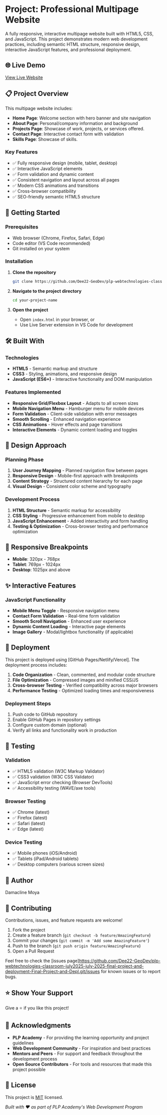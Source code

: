 # Project: Professional Multipage Website

A fully responsive, interactive multipage website built with HTML5, CSS, and JavaScript. This project demonstrates modern web development practices, including semantic HTML structure, responsive design, interactive JavaScript features, and professional deployment.

## 🌐 Live Demo
[View Live Website](https://profound-kheer-835e54.netlify.app)

## 📋 Project Overview

This multipage website includes:
- **Home Page**: Welcome section with hero banner and site navigation
- **About Page**: Personal/company information and background
- **Projects Page**: Showcase of work, projects, or services offered.
- **Contact Page**: Interactive contact form with validation
- **Skills Page**: Showcase of skills.

### Key Features
- ✅ Fully responsive design (mobile, tablet, desktop)
- ✅ Interactive JavaScript elements
- ✅ Form validation and dynamic content
- ✅ Consistent navigation and layout across all pages
- ✅ Modern CSS animations and transitions
- ✅ Cross-browser compatibility
- ✅ SEO-friendly semantic HTML5 structure

## 🚀 Getting Started

### Prerequisites
- Web browser (Chrome, Firefox, Safari, Edge)
- Code editor (VS Code recommended)
- Git installed on your system

### Installation

1. **Clone the repository**
   ```bash
   git clone https://github.com/Dee22-GeoDev/plp-webtechnologies-classroom-july2025-july-2025-final-project-and-deployment-Final-Project-and-Depl.git
   ```

2. **Navigate to the project directory**
   ```bash
   cd your-project-name
   ```

3. **Open the project**
   - Open `index.html` in your browser, or
   - Use Live Server extension in VS Code for development

## 🛠️ Built With

### Technologies
- **HTML5** - Semantic markup and structure
- **CSS3** - Styling, animations, and responsive design
- **JavaScript (ES6+)** - Interactive functionality and DOM manipulation

### Features Implemented
- **Responsive Grid/Flexbox Layout** - Adapts to all screen sizes
- **Mobile Navigation Menu** - Hamburger menu for mobile devices
- **Form Validation** - Client-side validation with error messages
- **Smooth Scrolling** - Enhanced navigation experience
- **CSS Animations** - Hover effects and page transitions
- **Interactive Elements** - Dynamic content loading and toggles

## 🎨 Design Approach

### Planning Phase
1. **User Journey Mapping** - Planned navigation flow between pages
2. **Responsive Design** - Mobile-first approach with breakpoints
3. **Content Strategy** - Structured content hierarchy for each page
4. **Visual Design** - Consistent color scheme and typography

### Development Process
1. **HTML Structure** - Semantic markup for accessibility
2. **CSS Styling** - Progressive enhancement from mobile to desktop
3. **JavaScript Enhancement** - Added interactivity and form handling
4. **Testing & Optimization** - Cross-browser testing and performance optimization

## 📱 Responsive Breakpoints
- **Mobile**: 320px - 768px
- **Tablet**: 769px - 1024px
- **Desktop**: 1025px and above

## ✨ Interactive Features

### JavaScript Functionality
- **Mobile Menu Toggle** - Responsive navigation menu
- **Contact Form Validation** - Real-time form validation
- **Smooth Scroll Navigation** - Enhanced user experience
- **Dynamic Content Loading** - Interactive page elements
- **Image Gallery** - Modal/lightbox functionality (if applicable)

## 🚀 Deployment

This project is deployed using [GitHub Pages/Netlify/Vercel]. The deployment process includes:

1. **Code Organization** - Clean, commented, and modular code structure
2. **File Optimization** - Compressed images and minified CSS/JS
3. **Cross-browser Testing** - Verified compatibility across major browsers
4. **Performance Testing** - Optimized loading times and responsiveness

### Deployment Steps
1. Push code to GitHub repository
2. Enable GitHub Pages in repository settings
3. Configure custom domain (optional)
4. Verify all links and functionality work in production

## 🧪 Testing

### Validation
- ✅ HTML5 validation (W3C Markup Validator)
- ✅ CSS3 validation (W3C CSS Validator)
- ✅ JavaScript error checking (Browser DevTools)
- ✅ Accessibility testing (WAVE/axe tools)

### Browser Testing
- ✅ Chrome (latest)
- ✅ Firefox (latest)
- ✅ Safari (latest)
- ✅ Edge (latest)

### Device Testing
- ✅ Mobile phones (iOS/Android)
- ✅ Tablets (iPad/Android tablets)
- ✅ Desktop computers (various screen sizes)

## 👤 Author

Damacline Moya

## 🤝 Contributing

Contributions, issues, and feature requests are welcome!

1. Fork the project
2. Create a feature branch (`git checkout -b feature/AmazingFeature`)
3. Commit your changes (`git commit -m 'Add some AmazingFeature'`)
4. Push to the branch (`git push origin feature/AmazingFeature`)
5. Open a Pull Request

Feel free to check the [issues page]https://github.com/Dee22-GeoDev/plp-webtechnologies-classroom-july2025-july-2025-final-project-and-deployment-Final-Project-and-Depl.git/issues for known issues or to report bugs.

## ⭐ Show Your Support

Give a ⭐️ if you like this project!

## 🙏 Acknowledgments

- **PLP Academy** - For providing the learning opportunity and project guidelines
- **Web Development Community** - For inspiration and best practices
- **Mentors and Peers** - For support and feedback throughout the development process
- **Open Source Contributors** - For tools and resources that made this project possible

## 📝 License

This project is [MIT](./LICENSE) licensed.

*Built with ❤️ as part of PLP Academy's Web Development Program*